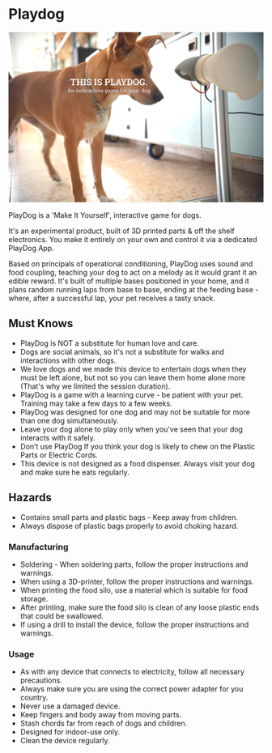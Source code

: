 # Playdog

![Playdog and dog](https://raw.githubusercontent.com/Roboplan/Playdog/master/imgs/cover.jpg)

PlayDog is a 'Make It Yourself', interactive game for dogs.

It's an experimental product, built of 3D printed parts & off the shelf electronics.
You make it entirely on your own and control it via a dedicated PlayDog App.

Based on principals of operational conditioning, PlayDog uses sound and food coupling,
teaching your dog to act on a melody as it would grant it an edible reward. 
It's built of multiple bases positioned in your home, and it plans random 
running laps from base to base, ending at the feeding base - where, after 
a successful lap, your pet receives a tasty snack.


## Must Knows

* PlayDog is NOT a substitute for human love and care.
* Dogs are social animals, so it's not a substitute for walks and interactions with other dogs.
* We love dogs and we made this device to entertain dogs when they must be left alone, but not so you can leave them home alone more (That's why we limited the session duration).
* PlayDog is a game with a learning curve - be patient with your pet. Training may take a few days to a few weeks.
* PlayDog was designed for one dog and may not be suitable for more than one dog simultaneously.
* Leave your dog alone to play only when you've seen that your dog interacts with it safely.
* Don’t use PlayDog If you think your dog is likely to chew on the Plastic Parts or Electric Cords.
* This device is not designed as a food dispenser. Always visit your dog and make sure he eats regularly.

## Hazards
* Contains small parts and plastic bags - Keep away from children.
* Always dispose of plastic bags properly to avoid choking hazard.

### Manufacturing

* Soldering - When soldering parts, follow the proper instructions and warnings.
* When using a 3D-printer, follow the proper instructions and warnings.
* When printing the food silo, use a material which is suitable for food storage.
* After printing, make sure the food silo is clean of any loose plastic ends that could be swallowed.
* If using a drill to install the device, follow the proper instructions and warnings.

### Usage
* As with any device that connects to electricity, follow all necessary precautions.
* Always make sure you are using the correct power adapter for you country.
* Never use a damaged device.
* Keep fingers and body away from moving parts.
* Stash chords far from reach of dogs and children.
* Designed for indoor-use only.
* Clean the device regularly.
